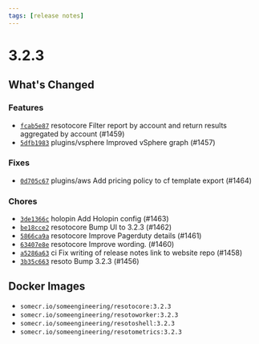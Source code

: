 ```yaml
---
tags: [release notes]
---
```


# 3.2.3

## What's Changed

### Features

- [`fcab5e87`](https://github.com/someengineering/resoto/commit/fcab5e87) <span class="badge badge--secondary">resotocore</span> Filter report by account and return results aggregated by account (#1459)
- [`5dfb1983`](https://github.com/someengineering/resoto/commit/5dfb1983) <span class="badge badge--secondary">plugins/vsphere</span> Improved vSphere graph (#1457)

### Fixes

- [`0d705c67`](https://github.com/someengineering/resoto/commit/0d705c67) <span class="badge badge--secondary">plugins/aws</span> Add pricing policy to cf template export (#1464)

### Chores

- [`3de1366c`](https://github.com/someengineering/resoto/commit/3de1366c) <span class="badge badge--secondary">holopin</span> Add Holopin config (#1463)
- [`be18cce2`](https://github.com/someengineering/resoto/commit/be18cce2) <span class="badge badge--secondary">resotocore</span> Bump UI to 3.2.3 (#1462)
- [`5866ca9a`](https://github.com/someengineering/resoto/commit/5866ca9a) <span class="badge badge--secondary">resotocore</span> Improve Pagerduty details (#1461)
- [`63407e8e`](https://github.com/someengineering/resoto/commit/63407e8e) <span class="badge badge--secondary">resotocore</span> Improve wording. (#1460)
- [`a5286a63`](https://github.com/someengineering/resoto/commit/a5286a63) <span class="badge badge--secondary">ci</span> Fix writing of release notes link to website repo (#1458)
- [`3b35c663`](https://github.com/someengineering/resoto/commit/3b35c663) <span class="badge badge--secondary">resoto</span> Bump 3.2.3 (#1456)

<!--truncate-->

## Docker Images

- `somecr.io/someengineering/resotocore:3.2.3`
- `somecr.io/someengineering/resotoworker:3.2.3`
- `somecr.io/someengineering/resotoshell:3.2.3`
- `somecr.io/someengineering/resotometrics:3.2.3`
